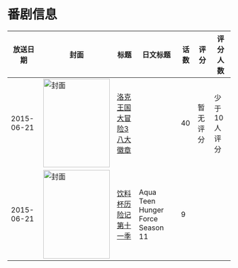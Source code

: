 # 番剧信息

|放送日期|封面|标题|日文标题|话数|评分|评分人数|
|---|---|---|---|---|---|---|
|2015-06-21|<img src="//lain.bgm.tv/pic/cover/c/e4/b0/333302_1UKpr.jpg" alt="封面" style="width:150px;height:200px;object-fit:cover;">|[洛克王国大冒险3八大徽章](https://bangumi.tv/subject/333302)||40|暂无评分|少于10人评分|
|2015-06-21|<img src="//lain.bgm.tv/pic/cover/c/24/ec/461509_7DJQy.jpg" alt="封面" style="width:150px;height:200px;object-fit:cover;">|[饮料杯历险记 第十一季](https://bangumi.tv/subject/461509)|Aqua Teen Hunger Force Season 11|9|||
